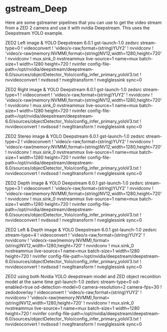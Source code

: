 # gstream_Deep
 
Here are some gstreamer pipelines that you can use to get the video stream from a ZED 2 camera
 and use it with nvidia Deepstream. This uses the Deepstream YOLO example.
 
 ZED2 Left image & YOLO Deepstream 6.0.1
gst-launch-1.0 zedsrc stream-type=0 ! videoconvert ! 'video/x-raw,format=(string)YUY2' ! nvvidconv ! 'video/x-raw(memory:NVMM),format=(string)NV12,width=1280,height=720' ! nvvidconv ! mux.sink_0 nvstreammux live-source=1 name=mux batch-size=1 width=1280 height=720 ! nvinfer config-file-path=/opt/nvidia/deepstream/deepstream-6.0/sources/objectDetector_Yolo/config_infer_primary_yoloV3.txt ! nvvideoconvert ! nvdsosd ! nvegltransform ! nveglglessink sync=0

ZED2 Right image & YOLO Deepstream 6.0.1
gst-launch-1.0 zedsrc stream-type=1 ! videoconvert ! 'video/x-raw,format=(string)YUY2' ! nvvidconv ! 'video/x-raw(memory:NVMM),format=(string)NV12,width=1280,height=720' ! nvvidconv ! mux.sink_0 nvstreammux live-source=1 name=mux batch-size=1 width=1280 height=720 ! nvinfer config-file-path=/opt/nvidia/deepstream/deepstream-6.0/sources/objectDetector_Yolo/config_infer_primary_yoloV3.txt ! nvvideoconvert ! nvdsosd ! nvegltransform ! nveglglessink sync=0

ZED2 Stereo image & YOLO Deepstream 6.0.1
gst-launch-1.0 zedsrc stream-type=2 ! videoconvert ! 'video/x-raw,format=(string)YUY2' ! nvvidconv ! 'video/x-raw(memory:NVMM),format=(string)NV12,width=1280,height=720' ! nvvidconv ! mux.sink_0 nvstreammux live-source=1 name=mux batch-size=1 width=1280 height=720 ! nvinfer config-file-path=/opt/nvidia/deepstream/deepstream-6.0/sources/objectDetector_Yolo/config_infer_primary_yoloV3.txt ! nvvideoconvert ! nvdsosd ! nvegltransform ! nveglglessink sync=0

ZED2 Depth image & YOLO Deepstream 6.0.1
gst-launch-1.0 zedsrc stream-type=3 ! videoconvert ! 'video/x-raw,format=(string)YUY2' ! nvvidconv ! 'video/x-raw(memory:NVMM),format=(string)NV12,width=1280,height=720' ! nvvidconv ! mux.sink_0 nvstreammux live-source=1 name=mux batch-size=1 width=1280 height=720 ! nvinfer config-file-path=/opt/nvidia/deepstream/deepstream-6.0/sources/objectDetector_Yolo/config_infer_primary_yoloV3.txt ! nvvideoconvert ! nvdsosd ! nvegltransform ! nveglglessink sync=0

ZED2 Left & Depth image & YOLO Deepstream 6.0.1
gst-launch-1.0 zedsrc stream-type=4 ! videoconvert ! 'video/x-raw,format=(string)YUY2' ! nvvidconv ! 'video/x-raw(memory:NVMM),format=(string)NV12,width=1280,height=720' ! nvvidconv ! mux.sink_0 nvstreammux live-source=1 name=mux batch-size=1 width=1280 height=720 ! nvinfer config-file-path=/opt/nvidia/deepstream/deepstream-6.0/sources/objectDetector_Yolo/config_infer_primary_yoloV3.txt ! nvvideoconvert ! nvdsosd ! nvegltransform ! nveglglessink sync=0

ZED2 using both Nvidia YOLO deepstream model and ZED object reconition model at the same time
gst-launch-1.0 zedsrc stream-type=0 od-enabled=true od-detection-model=0 camera-resolution=2 camera-fps=30 ! zedodoverlay ! videoconvert ! 'video/x-raw,format=(string)YUY2' ! nvvidconv ! 'video/x-raw(memory:NVMM),format=(string)NV12,width=1280,height=720' ! nvvidconv ! mux.sink_0 nvstreammux live-source=1 name=mux batch-size=1 width=1280 height=720 ! nvinfer config-file-path=/opt/nvidia/deepstream/deepstream-6.0/sources/objectDetector_Yolo/config_infer_primary_yoloV3.txt ! nvvideoconvert ! nvdsosd ! nvegltransform ! nveglglessink sync=0
